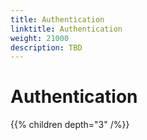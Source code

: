 ```yaml
---
title: Authentication
linktitle: Authentication
weight: 21000
description: TBD
---
```


# Authentication
{{% children depth="3" /%}}